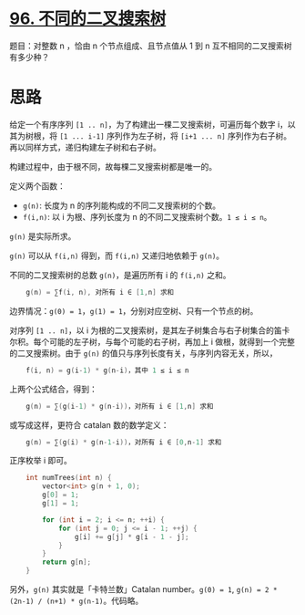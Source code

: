 # [96. 不同的二叉搜索树](https://leetcode.cn/problems/unique-binary-search-trees/)

题目：对整数 n ，恰由 n 个节点组成、且节点值从 1 到 n 互不相同的二叉搜索树有多少种？

# 思路

给定一个有序序列 `[1 .. n]`，为了构建出一棵二叉搜索树，可遍历每个数字 i，以其为树根，将 `[1 ... i-1]` 序列作为左子树，将 `[i+1 ... n]` 序列作为右子树。再以同样方式，递归构建左子树和右子树。

构建过程中，由于根不同，故每棵二叉搜索树都是唯一的。

定义两个函数：

- `g(n)`: 长度为 n 的序列能构成的不同二叉搜索树的个数。
- `f(i,n)`: 以 i 为根、序列长度为 n 的不同二叉搜索树个数。`1 ≤ i ≤ n`。

`g(n)` 是实际所求。

`g(n)` 可以从 `f(i,n)` 得到，而 `f(i,n)` 又递归地依赖于 `g(n)`。

不同的二叉搜索树的总数 `g(n)`，是遍历所有 i 的 `f(i,n)` 之和。

```cpp
    g(n) = ∑f(i, n), 对所有 i ∈ [1,n] 求和
```

边界情况：`g(0) = 1`，`g(1) = 1`，分别对应空树、只有一个节点的树。

对序列 `[1 .. n]`，以 i 为根的二叉搜索树，是其左子树集合与右子树集合的笛卡尔积。每个可能的左子树，与每个可能的右子树，再加上 i 做根，就得到一个完整的二叉搜索树。由于 `g(n)` 的值只与序列长度有关，与序列内容无关，所以，

```cpp
    f(i, n) = g(i-1) * g(n-i)，其中 1 ≤ i ≤ n
```

上两个公式结合，得到：
```cpp
    g(n) = ∑(g(i-1) * g(n-i))，对所有 i ∈ [1,n] 求和
```
或写成这样，更符合 catalan 数的数学定义：
```cpp
    g(n) = ∑(g(i) * g(n-1-i))，对所有 i ∈ [0,n-1] 求和
```

正序枚举 i 即可。

```cpp
    int numTrees(int n) {
        vector<int> g(n + 1, 0);
        g[0] = 1;
        g[1] = 1;

        for (int i = 2; i <= n; ++i) {
            for (int j = 0; j <= i - 1; ++j) {
                g[i] += g[j] * g[i - 1 - j];
            }
        }
        return g[n];
    }
```

另外，`g(n)` 其实就是「卡特兰数」Catalan number。`g(0) = 1`, `g(n) = 2 * (2n-1) / (n+1) * g(n-1)`。代码略。
